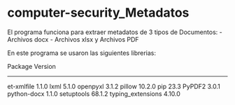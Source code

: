 # computer-security_Metadatos
 El programa funciona para extraer metadatos de 3 tipos de Documentos: - Archivos docx - Archivos xlsx y Archivos PDF

 En este programa se usaron las siguientes librerias:
 
 Package           Version
----------------- -------
et-xmlfile        1.1.0
lxml              5.1.0
openpyxl          3.1.2
pillow            10.2.0
pip               23.3
PyPDF2            3.0.1
python-docx       1.1.0
setuptools        68.1.2
typing_extensions 4.10.0

